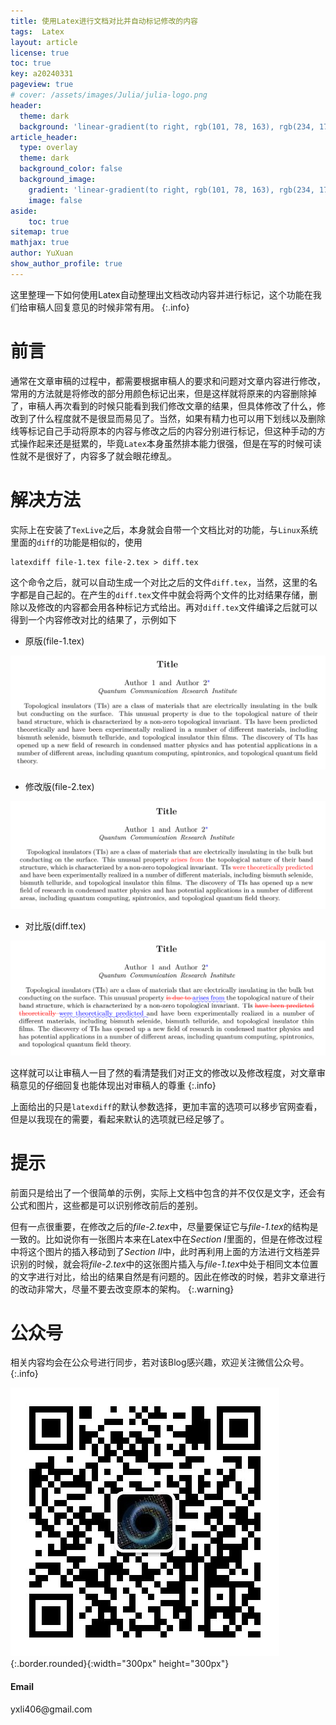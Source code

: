 ```yaml
---
title: 使用Latex进行文档对比并自动标记修改的内容
tags:  Latex
layout: article
license: true
toc: true
key: a20240331
pageview: true
# cover: /assets/images/Julia/julia-logo.png
header:
  theme: dark
  background: 'linear-gradient(to right, rgb(101, 78, 163), rgb(234, 175, 200))'
article_header:
  type: overlay
  theme: dark
  background_color: false
  background_image: 
    gradient: 'linear-gradient(to right, rgb(101, 78, 163), rgb(234, 175, 200))'
    image: false
aside:
    toc: true
sitemap: true
mathjax: true
author: YuXuan
show_author_profile: true
---
```

这里整理一下如何使用Latex自动整理出文档改动内容并进行标记，这个功能在我们给审稿人回复意见的时候非常有用。
{:.info}
<!--more-->
# 前言
通常在文章审稿的过程中，都需要根据审稿人的要求和问题对文章内容进行修改，常用的方法就是将修改的部分用颜色标记出来，但是这样就将原来的内容删除掉了，审稿人再次看到的时候只能看到我们修改文章的结果，但具体修改了什么，修改到了什么程度就不是很显而易见了。当然，如果有精力也可以用下划线以及删除线等标记自己手动将原本的内容与修改之后的内容分别进行标记，但这种手动的方式操作起来还是挺累的，毕竟`Latex`本身虽然排本能力很强，但是在写的时候可读性就不是很好了，内容多了就会眼花缭乱。

# 解决方法
实际上在安装了`TexLive`之后，本身就会自带一个文档比对的功能，与`Linux`系统里面的`diff`的功能是相似的，使用
```shell
latexdiff file-1.tex file-2.tex > diff.tex
```
这个命令之后，就可以自动生成一个对比之后的文件`diff.tex`，当然，这里的名字都是自己起的。在产生的`diff.tex`文件中就会将两个文件的比对结果存储，删除以及修改的内容都会用各种标记方式给出。再对`diff.tex`文件编译之后就可以得到一个内容修改对比的结果了，示例如下

- 原版(file-1.tex)

![png](/assets/images/latex/f-1.png)

- 修改版(file-2.tex)

![png](/assets/images/latex/f-2.png)

- 对比版(diff.tex)
  
![png](/assets/images/latex/f-3.png)

这样就可以让审稿人一目了然的看清楚我们对正文的修改以及修改程度，对文章审稿意见的仔细回复也能体现出对审稿人的尊重
{:.info}

上面给出的只是`latexdiff`的默认参数选择，更加丰富的选项可以移步官网查看，但是以我现在的需要，看起来默认的选项就已经足够了。

# 提示
前面只是给出了一个很简单的示例，实际上文档中包含的并不仅仅是文字，还会有公式和图片，这些都是可以识别修改前后的差别。

但有一点很重要，在修改之后的*file-2.tex*中，尽量要保证它与*file-1.tex*的结构是一致的。比如说你有一张图片本来在Latex中在*Section I*里面的，但是在修改过程中将这个图片的插入移动到了*Section II*中，此时再利用上面的方法进行文档差异识别的时候，就会将*file-2.tex*中的这张图片插入与*file-1.tex*中处于相同文本位置的文字进行对比，给出的结果自然是有问题的。因此在修改的时候，若非文章进行的改动非常大，尽量不要去改变原本的架构。
{:.warning}



# 公众号
相关内容均会在公众号进行同步，若对该Blog感兴趣，欢迎关注微信公众号。
{:.info}

![png](/assets/images/qrcode.jpg){:.border.rounded}{:width="300px" height="300px"}
<div class="card">
  <div class="card__content">
    <div class="card__header">
      <h4>Email</h4>
    </div>
    <p>yxli406@gmail.com</p>
  </div>
</div>